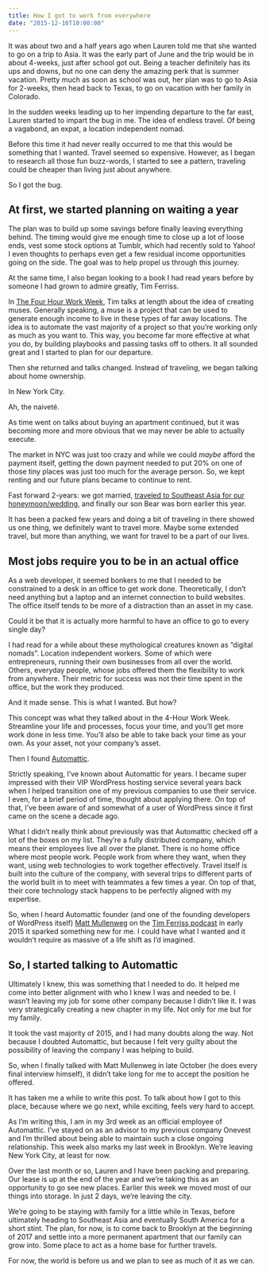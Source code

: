 ```yaml
---
title: How I got to work from everywhere
date: "2015-12-16T10:00:00"
---
```


It was about two and a half years ago when Lauren told me that she wanted to go on a trip to Asia. It was the early part of June and the trip would be in about 4-weeks, just after school got out. Being a teacher definitely has its ups and downs, but no one can deny the amazing perk that is summer vacation. Pretty much as soon as school was out, her plan was to go to Asia for 2-weeks, then head back to Texas, to go on vacation with her family in Colorado.

In the sudden weeks leading up to her impending departure to the far east, Lauren started to impart the bug in me. The idea of endless travel. Of being a vagabond, an expat, a location independent nomad.

Before this time it had never really occurred to me that this would be something that I wanted. Travel seemed so expensive. However, as I began to research all those fun buzz-words, I started to see a pattern, traveling could be cheaper than living just about anywhere.

So I got the bug.

## At first, we started planning on waiting a year

The plan was to build up some savings before finally leaving everything behind. The timing would give me enough time to close up a lot of loose ends, vest some stock options at Tumblr, which had recently sold to Yahoo! I even thoughts to perhaps even get a few residual income opportunities going on the side. The goal was to help propel us through this journey. 

At the same time, I also began looking to a book I had read years before by someone I had grown to admire greatly, Tim Ferriss.

In <a href="http://amzn.to/2GX80eS">The Four Hour Work Week</a>, Tim talks at length about the idea of creating muses. Generally speaking, a muse is a project that can be used to generate enough income to live in these types of far away locations. The idea is to automate the vast majority of a project so that you’re working only as much as you want to. This way, you become far more effective at what you do, by building playbooks and passing tasks off to others. It all sounded great and I started to plan for our departure.

Then she returned and talks changed. Instead of traveling, we began talking about home ownership.

In New York City.

Ah, the naiveté.

As time went on talks about buying an apartment continued, but it was becoming more and more obvious that we may never be able to actually execute.

The market in NYC was just too crazy and while we could *maybe* afford the payment itself, getting the down payment needed to put 20% on one of those tiny places was just too much for the average person. So, we kept renting and our future plans became to continue to rent.

Fast forward 2-years: we got married, <a href="https://passportproposal.com/">traveled to Southeast Asia for our honeymoon/wedding</a>, and finally our son Bear was born earlier this year.

It has been a packed few years and doing a bit of traveling in there showed us one thing, we definitely want to travel more. Maybe some extended travel, but more than anything, we want for travel to be a part of our lives.

## Most jobs require you to be in an actual office

As a web developer, it seemed bonkers to me that I needed to be constrained to a desk in an office to get work done. Theoretically, I don’t need anything but a laptop and an internet connection to build websites. The office itself tends to be more of a distraction than an asset in my case.

Could it be that it is actually more harmful to have an office to go to every single day?

I had read for a while about these mythological creatures known as “digital nomads”. Location independent workers. Some of which were entrepreneurs, running their own businesses from all over the world. Others, everyday people, whose jobs offered them the flexibility to work from anywhere. Their metric for success was not their time spent in the office, but the work they produced.

And it made sense. This is what I wanted. But how?

This concept was what they talked about in the 4-Hour Work Week. Streamline your life and processes, focus your time, and you’ll get more work done in less time. You’ll also be able to take back your time as your own. As your asset, not your company’s asset.

Then I found <a href="https://automattic.com/work-with-us">Automattic</a>.

Strictly speaking, I’ve known about Automattic for years. I became super impressed with their VIP WordPress hosting service several years back when I helped transition one of my previous companies to use their service. I even, for a brief period of time, thought about applying there. On top of that, I’ve been aware of and somewhat of a user of WordPress since it first came on the scene a decade ago.

What I didn’t really think about previously was that Automattic checked off a lot of the boxes on my list. They’re a fully distributed company, which means their employees live all over the planet. There is no home office where most people work. People work from where they want, when they want, using web technologies to work together effectively. Travel itself is built into the culture of the company, with several trips to different parts of the world built in to meet with teammates a few times a year. On top of that, their core technology stack happens to be perfectly aligned with my expertise.

So, when I heard Automattic founder (and one of the founding developers of WordPress itself) <a href="https://ma.tt/">Matt Mullenweg</a> on the <a href="https://tim.blog/podcast/">Tim Ferriss podcast</a> in early 2015 it sparked something new for me. I could have what I wanted and it wouldn’t require as massive of a life shift as I’d imagined.

## So, I started talking to Automattic

Ultimately I knew, this was something that I needed to do. It helped me come into better alignment with who I knew I was and needed to be. I wasn’t leaving my job for some other company because I didn’t like it. I was very strategically creating a new chapter in my life. Not only for me but for my family.

It took the vast majority of 2015, and I had many doubts along the way. Not because I doubted Automattic, but because I felt very guilty about the possibility of leaving the company I was helping to build.

So, when I finally talked with Matt Mullenweg in late October (he does every final interview himself), it didn’t take long for me to accept the position he offered.

It has taken me a while to write this post. To talk about how I got to this place, because where we go next, while exciting, feels very hard to accept.

As I’m writing this, I am in my 3rd week as an official employee of Automattic. I’ve stayed on as an advisor to my previous company Onevest and I’m thrilled about being able to maintain such a close ongoing relationship. This week also marks my last week in Brooklyn. We’re leaving New York City, at least for now.

Over the last month or so, Lauren and I have been packing and preparing. Our lease is up at the end of the year and we’re taking this as an opportunity to go see new places. Earlier this week we moved most of our things into storage. In just 2 days, we’re leaving the city.

We’re going to be staying with family for a little while in Texas, before ultimately heading to Southeast Asia and eventually South America for a short stint. The plan, for now, is to come back to Brooklyn at the beginning of 2017 and settle into a more permanent apartment that our family can grow into. Some place to act as a home base for further travels. 

For now, the world is before us and we plan to see as much of it as we can.